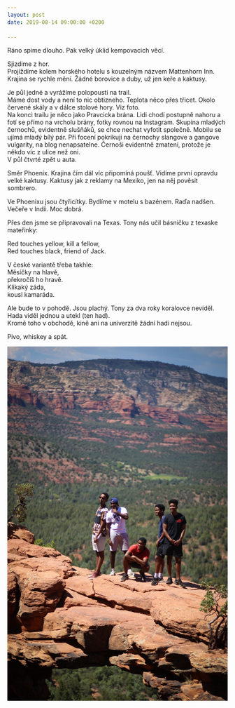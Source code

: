 ```yaml
---
layout: post
date: 2019-08-14 09:00:00 +0200

---
```

Ráno spime dlouho. Pak velký úklid kempovacich věcí.   
  
Sjizdime z hor.   
Projíždíme kolem horského hotelu s kouzelným názvem Mattenhorn Inn.  
Krajina se rychle mění. Žádné borovice a duby, už jen keře a kaktusy.  
  
Je půl jedné a vyrážíme polopousti na trail.   
Máme dost vody a není to nic obtizneho. Teplota něco přes třicet. Okolo červené skály a v dálce stolové hory. Viz foto.   
Na konci trailu je něco jako Pravcicka brána. Lidi chodí postupně nahoru a fotí se přímo na vrcholu brány, fotky rovnou na Instagram. Skupina mladých černochů, evidentně slušňáků, se chce nechat vyfotit společně. Mobilu se ujímá mladý bílý pár. Při focení pokrikuji na černochy slangove a gangove vulgarity, na blog nenapsatelne. Černoši evidentně zmatení, protože je někdo víc z ulice než oni.   
V půl čtvrté zpět u auta.   
  
Směr Phoenix. Krajina čím dál víc připomíná poušť. Vidíme první opravdu velké kaktusy. Kaktusy jak z reklamy na Mexiko, jen na něj pověsit sombrero.   
  
Ve Phoenixu jsou čtyřicítky. Bydlíme v motelu s bazénem. Raďa nadšen. Večeře v Indii. Moc dobrá.   
  
Přes den jsme se připravovali na Texas. Tony nás učil básničku z texaske mateřinky:  
  
Red touches yellow, kill a fellow,   
Red touches black, friend of Jack.   
  
V české variantě třeba takhle:  
Měsíčky na hlavě,   
překročíš ho hravě.   
Klikaký záda,   
kousl kamaráda.   
  
Ale bude to v pohodě. Jsou plachý. Tony za dva roky koralovce neviděl. Hada viděl jednou a utekl (ten had).   
Kromě toho v obchodě, kině ani na univerzitě žádní hadi nejsou.   
  
Pivo, whiskey a spát. 

![](/fotky-amerika/6321357A-ECBD-4D92-83D6-C3AC5D582682.jpeg)